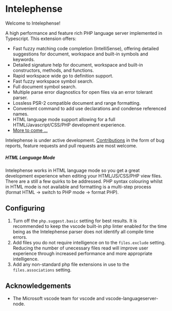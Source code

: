 # Intelephense

Welcome to Intelephense!

A high performance and feature rich PHP language server implemented in Typescript. This extension offers:

* Fast fuzzy matching code completion (IntelliSense), offering detailed suggestions for document, workspace and built-in symbols and keywords.
* Detailed signature help for document, workspace and built-in constructors, methods, and functions.
* Rapid workspace wide go to definition support.
* Fast fuzzy workspace symbol search.
* Full document symbol search.
* Multiple parse error diagnostics for open files via an error tolerant parser.
* Lossless PSR-2 compatible document and range formatting.
* Convenient command to add use declarations and condense referenced names.
* HTML language mode support allowing for a full HTML/Javascript/CSS/PHP development experience.
* [More to come ...](https://github.com/bmewburn/intelephense/issues)

Intelephense is under active development. [Contributions](https://github.com/bmewburn/intelephense/blob/master/CONTRIBUTING.md) in the form of bug reports, feature requests and pull requests are most welcome.

##### HTML Language Mode
Intelephense works in HTML language mode so you get a great development experience when editing your HTML/JS/CSS/PHP view files. There are a still a few quirks to be addressed. PHP syntax colouring whilst in HTML mode is not available and formatting is a multi-step process (format HTML -> switch to PHP mode -> format PHP).

## Configuring

1. Turn off the `php.suggest.basic` setting for best results. It is recommended to keep the vscode built-in php linter enabled for the time being as the Intelephense parser does not identify all compile time errors.
2. Add files you do not require intelligence on to the `files.exclude` setting. Reducing the number of unecessary files read will improve user experience through increased performance and more appropriate intelligence.
3. Add any non-standard php file extensions in use to the `files.associations` setting.

## Acknowledgements

* The Microsoft vscode team for vscode and vscode-languageserver-node.